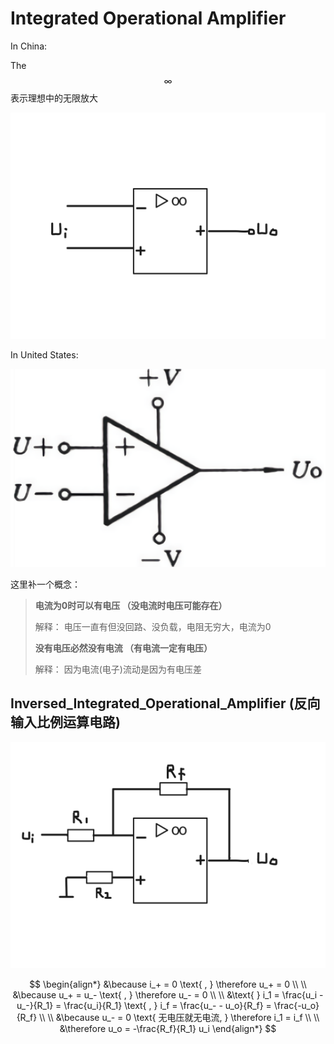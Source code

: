 # Integrated Operational Amplifier

In China:

The $$\infty$$ 表示理想中的无限放大

![](../../.gitbook/assets/Integrated_Operational_Amplifier.png)

In United States:

![](../../.gitbook/assets/Integrated_Operational_Amplifier2.png)

这里补一个概念：

> **电流为0时可以有电压 （没电流时电压可能存在）**
>
> 解释： 电压一直有但没回路、没负载，电阻无穷大，电流为0
>
> **没有电压必然没有电流 （有电流一定有电压）**
>
> 解释： 因为电流\(电子\)流动是因为有电压差

## Inversed\_Integrated\_Operational\_Amplifier \(反向输入比例运算电路\)

![](../../.gitbook/assets/Inversed_Integrated_Operational_Amplifier.png)

$$
\begin{align*}
&\because i_+ = 0 \text{ , } \therefore u_+ = 0
\\ \\
&\because u_+ = u_- \text{ , } \therefore u_- = 0
\\ \\
&\text{ } i_1 = \frac{u_i - u_-}{R_1} = \frac{u_i}{R_1} \text{ , } i_f = \frac{u_- - u_o}{R_f} = \frac{-u_o}{R_f}
\\ \\
&\because u_- = 0 \text{ 无电压就无电流, } \therefore i_1 = i_f
\\ \\
&\therefore u_o = -\frac{R_f}{R_1} u_i
\end{align*}
$$

